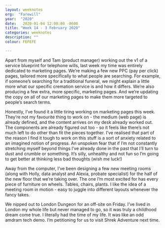 ```yaml
---
layout: weeknotes
org:  "Farewill"
year:  "2020"
date:   2020-01-04 12:00:00 -0600
title: "Week 14 - 3 February 2020"
categories: weeknotes
description: ""
colour: FEFEFE

---
```



Apart from myself and Tam (product manager) working out the v1 of a service blueprint for telephone wills, last week my time was entirely dedicated to marketing pages. We’re making a few new PPC (pay per click) pages, tailored more specifically to what people are searching. For example, if someone’s searching for a traditional funeral, we might explain a little more what our specific cremation service is and how it differs. We’re also producing a few extra, more specific, marketing pages. And we’re updating the copy on all of our marketing pages to make them more targeted to people’s search terms. 

Honestly, I’ve found it a little tiring working on marketing pages this week. They’re not my favourite thing to work on - the medium (web page) is already defined, and the content arrives on my desk already worked out. The components are already figured out too - so it feels like there’s not much left to do other than fit the pieces together. I’ve realised that part of the reason I find it tough to work on this stuff is a sort of anxiety related to an imagined notion of progress. An unspoken fear that if I’m not constantly stretching myself beyond things I’ve already done in the past that I’ll turn to dust and crumble or something. It’s silly, unhealthy and not fun so I’m going to get better at thinking less bad thoughts (wish me luck!)

Away from the computer, I’ve been designing a few new meeting rooms (along with Holly, data analyst and Alexia, probate specialist) for the half of the new floor that we’re taking over. The one I’m most excited for has every piece of furniture on wheels. Tables, chairs, plants. I like the idea of a meeting room in motion - easy to juggle into different layouts whenever the fancy takes. 

We nipped out to London Dungeon for an off-site on Friday. I’ve lived in London my whole life but never managed to go, so it was truly a childhood dream come true. I literally had the time of my life. It was like an odd amdram tech demo. I’m petitioning for us to visit Shrek Adventure next time. 

